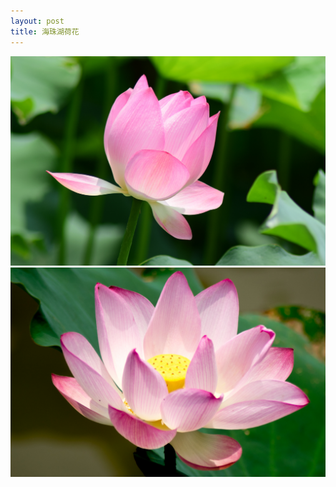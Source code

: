 ```yaml
---
layout: post
title: 海珠湖荷花
---
```


![海珠湖荷花 1/2](https://github.com/comacros/comacros.github.io/raw/master/images/DSC_6159.JPG)
![海珠湖荷花 2/2](https://github.com/comacros/comacros.github.io/raw/master/images/DSC_6202.JPG)